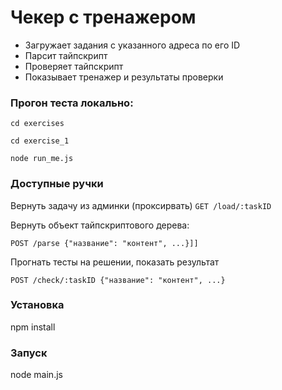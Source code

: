 # Чекер с тренажером

- Загружает задания с указанного адреса по его ID
- Парсит тайпскрипт
- Проверяет тайпскрипт
- Показывает тренажер и результаты проверки

### Прогон теста локально:

```cd exercises```

```cd exercise_1```

```node run_me.js```

### Доступные ручки

Вернуть задачу из админки (проксирвать)
```GET /load/:taskID```

Вернуть объект тайпскриптового дерева:

```POST /parse {"название": "контент", ...}]]```

Прогнать тесты на решении, показать результат

```POST /check/:taskID {"название": "контент", ...}```

### Установка

npm install

### Запуск

node main.js


